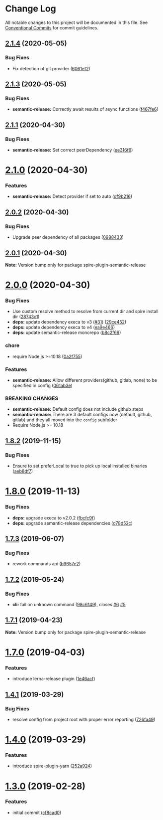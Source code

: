# Change Log

All notable changes to this project will be documented in this file.
See [Conventional Commits](https://conventionalcommits.org) for commit guidelines.

## [2.1.4](https://github.com/researchgate/spire/compare/v2.1.3...v2.1.4) (2020-05-05)


### Bug Fixes

* Fix detection of git provider ([6061ef2](https://github.com/researchgate/spire/commit/6061ef28b1e6198931a006f53a365b253177e9b2))





## [2.1.3](https://github.com/researchgate/spire/compare/v2.1.2...v2.1.3) (2020-05-05)


### Bug Fixes

* **semantic-release:** Correctly await results of async functions ([f467fe6](https://github.com/researchgate/spire/commit/f467fe656ed82fbf2a1ae56947707a0f524c29b8))





## [2.1.1](https://github.com/researchgate/spire/compare/v2.1.0...v2.1.1) (2020-04-30)


### Bug Fixes

* **semantic-release:** Set correct peerDependency ([ee316f6](https://github.com/researchgate/spire/commit/ee316f64f7cfc682cf9ecba3967b37875fbb3cea))





# [2.1.0](https://github.com/researchgate/spire/compare/v2.0.2...v2.1.0) (2020-04-30)


### Features

* **semantic-release:** Detect provider if set to auto ([df9b216](https://github.com/researchgate/spire/commit/df9b216e6d33a0506d7a2625a9447777833c3ae4))





## [2.0.2](https://github.com/researchgate/spire/compare/v2.0.1...v2.0.2) (2020-04-30)


### Bug Fixes

* Upgrade peer dependency of all packages ([0988433](https://github.com/researchgate/spire/commit/09884332e1809aa3f55ad5d5d7cf00367947bd02))





## [2.0.1](https://github.com/researchgate/spire/compare/v2.0.0...v2.0.1) (2020-04-30)

**Note:** Version bump only for package spire-plugin-semantic-release





# [2.0.0](https://github.com/researchgate/spire/compare/v1.8.3...v2.0.0) (2020-04-30)


### Bug Fixes

* Use custom resolve method to resolve from current dir and spire install dir ([28743c1](https://github.com/researchgate/spire/commit/28743c1356a24e8a752acca129b58c92646e1631))
* **deps:** update dependency execa to v3 ([#31](https://github.com/researchgate/spire/issues/31)) ([29ce452](https://github.com/researchgate/spire/commit/29ce452ddb145c42c44b5cddd33bf1d96a16fabf))
* **deps:** update dependency execa to v4 ([ea9e466](https://github.com/researchgate/spire/commit/ea9e4661175ef269fad1893c4a93ee1134eb79f8))
* **deps:** update semantic-release monorepo ([b8c2f69](https://github.com/researchgate/spire/commit/b8c2f697363bf0becc8a1f1f53a8d380a73eff9e))


### chore

* require Node.js >=10.18 ([0a2f755](https://github.com/researchgate/spire/commit/0a2f75509d0df070a9c44e427fdefdaf85d05440))


### Features

* **semantic-release:** Allow different providers(github, gitlab, none) to be specified in config ([061ab3e](https://github.com/researchgate/spire/commit/061ab3ea9ba764a8ad25608ce93e1d970c2f12fc))


### BREAKING CHANGES

* **semantic-release:** Default config does not include github steps
* **semantic-release:** There are 3 default configs now (default, github, gitlab) and they all moved into the `config` subfolder
* Require Node.js >= 10.18



## [1.8.2](https://github.com/researchgate/spire/compare/v1.8.1...v1.8.2) (2019-11-15)


### Bug Fixes

* Ensure to set preferLocal to true to pick up local installed binaries ([aeb8df7](https://github.com/researchgate/spire/commit/aeb8df71df50a84e1c972b1eb053c99b4fdb9326))



# [1.8.0](https://github.com/researchgate/spire/compare/v1.7.3...v1.8.0) (2019-11-13)


### Bug Fixes

* **deps:** upgrade execa to v2.0.2 ([fbcfc9f](https://github.com/researchgate/spire/commit/fbcfc9fbc6ee96365b7b10a18b74aee891d8b812))
* **deps:** upgrade semantic-release dependencies ([d78d52c](https://github.com/researchgate/spire/commit/d78d52c7c9cc97c029bf5882a7f55057ca24e1ff))



## [1.7.3](https://github.com/researchgate/spire/compare/v1.7.2...v1.7.3) (2019-06-07)


### Bug Fixes

* rework commands api ([b9657e2](https://github.com/researchgate/spire/commit/b9657e28024f5ef50a71cc261fea0a87f93294ef))



## [1.7.2](https://github.com/researchgate/spire/compare/v1.7.1...v1.7.2) (2019-05-24)


### Bug Fixes

* **cli:** fail on unknown command ([98c6149](https://github.com/researchgate/spire/commit/98c6149215678a79a57b1cbfd10cbefd89569c6a)), closes [#6](https://github.com/researchgate/spire/issues/6) [#5](https://github.com/researchgate/spire/issues/5)



## [1.7.1](https://github.com/researchgate/spire/compare/v1.7.0...v1.7.1) (2019-04-23)

**Note:** Version bump only for package spire-plugin-semantic-release


# [1.7.0](https://github.com/researchgate/spire/compare/v1.4.1...v1.7.0) (2019-04-03)


### Features

* introduce lerna-release plugin ([1e46acf](https://github.com/researchgate/spire/commit/1e46acfe2b0070fb488899d22c61acf7a2782b15))



## [1.4.1](https://github.com/researchgate/spire/compare/v1.4.0...v1.4.1) (2019-03-29)


### Bug Fixes

* resolve config from project root with proper error reporting ([726fa49](https://github.com/researchgate/spire/commit/726fa493eff2420806dd824ce673f18d8ed900c7))



# [1.4.0](https://github.com/researchgate/spire/compare/v1.3.0...v1.4.0) (2019-03-29)


### Features

* introduce spire-plugin-yarn ([252a924](https://github.com/researchgate/spire/commit/252a924ea7b0fbeb40b7ce72f7c589f73978445c))



# [1.3.0](https://github.com/researchgate/spire/compare/cf8cad04d7af152781f3fb5abe02254c61946dc8...v1.3.0) (2019-02-28)


### Features

* initial commit ([cf8cad0](https://github.com/researchgate/spire/commit/cf8cad04d7af152781f3fb5abe02254c61946dc8))

